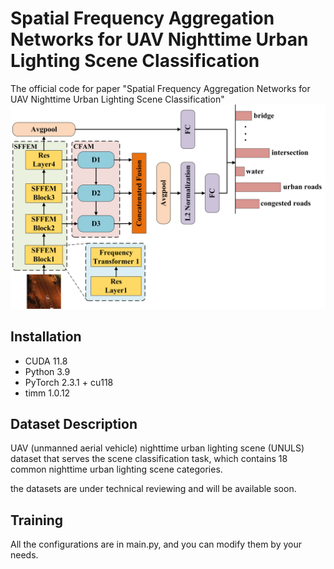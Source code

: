 # Spatial Frequency Aggregation Networks for UAV  Nighttime Urban Lighting Scene Classification 
The official code for paper "Spatial Frequency Aggregation Networks for UAV  Nighttime Urban Lighting Scene Classification"
![SFANet框架](images/Overall%20framework%20of%20SFANet.png)
## Installation
- CUDA 11.8  
- Python 3.9  
- PyTorch 2.3.1 + cu118
- timm 1.0.12
## Dataset Description
UAV (unmanned aerial vehicle) nighttime urban lighting scene (UNULS) dataset that serves the scene classification task, which contains 18 common nighttime urban lighting scene categories. 

the datasets are under technical reviewing and will be available soon.
## Training
All the configurations are in main.py, and you can modify them by your needs.
